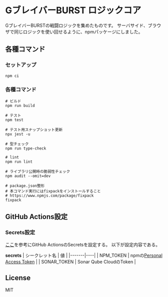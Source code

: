 # GブレイバーBURST ロジックコア

GブレイバーBURSTの戦闘ロジックを集めたものです。
サーバサイド、ブラウザで同じロジックを使い回せるように、npmパッケージにしました。

## 各種コマンド

### セットアップ

```shell
npm ci
```

### 各種コマンド

```shell
# ビルド
npm run build

# テスト
npm test

# テスト用スナップショット更新
npx jest -u

# 型チェック
npm run type-check

# lint
npm run lint

# ライブラリ公開時の脆弱性チェック
npm audit --omit=dev

# package.json整形
# 本コマンド実行にはfixpackをインストールすること
# https://www.npmjs.com/package/fixpack
fixpack
```

## GitHub Actions設定

### Secrets設定

[ここ](https://docs.github.com/ja/actions/security-guides/using-secrets-in-github-actions)を参考にGitHub ActionsのSecretsを設定する。
以下が設定内容である。

**secrets**
| シークレット名 | 値 |
|-------|----|
| NPM_TOKEN | npmの[Personal Access Token](https://docs.npmjs.com/creating-and-viewing-access-tokens) |
| SONAR_TOKEN | Sonar Qube CloudのToken |

## License

MIT
